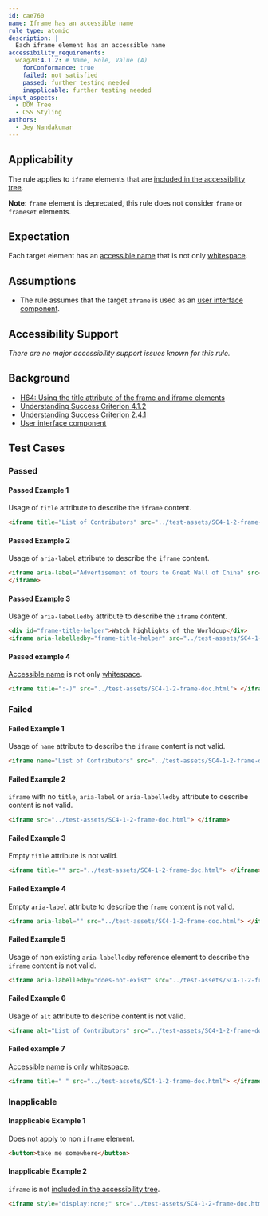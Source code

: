```yaml
---
id: cae760
name: Iframe has an accessible name
rule_type: atomic
description: |
  Each iframe element has an accessible name
accessibility_requirements:
  wcag20:4.1.2: # Name, Role, Value (A)
    forConformance: true
    failed: not satisfied
    passed: further testing needed
    inapplicable: further testing needed
input_aspects:
  - DOM Tree
  - CSS Styling
authors:
  - Jey Nandakumar
---
```


## Applicability

The rule applies to `iframe` elements that are [included in the accessibility tree][].

**Note:** `frame` element is deprecated, this rule does not consider `frame` or `frameset` elements.

## Expectation

Each target element has an [accessible name][] that is not only [whitespace](#whitespace).

## Assumptions

- The rule assumes that the target `iframe` is used as an [user interface component](https://www.w3.org/TR/WCAG21/#dfn-user-interface-components).

## Accessibility Support

_There are no major accessibility support issues known for this rule._

## Background

- [H64: Using the title attribute of the frame and iframe elements](http://www.w3.org/TR/WCAG20-TECHS/H64.html)
- [Understanding Success Criterion 4.1.2](https://www.w3.org/WAI/WCAG21/Understanding/name-role-value.html)
- [Understanding Success Criterion 2.4.1](https://www.w3.org/WAI/WCAG21/Understanding/bypass-blocks.html)
- [User interface component](https://www.w3.org/TR/WCAG21/#dfn-user-interface-components)

## Test Cases

### Passed

#### Passed Example 1

Usage of `title` attribute to describe the `iframe` content.

```html
<iframe title="List of Contributors" src="../test-assets/SC4-1-2-frame-doc.html"> </iframe>
```

#### Passed Example 2

Usage of `aria-label` attribute to describe the `iframe` content.

```html
<iframe aria-label="Advertisement of tours to Great Wall of China" src="../test-assets/SC4-1-2-frame-doc.html">
</iframe>
```

#### Passed Example 3

Usage of `aria-labelledby` attribute to describe the `iframe` content.

```html
<div id="frame-title-helper">Watch highlights of the Worldcup</div>
<iframe aria-labelledby="frame-title-helper" src="../test-assets/SC4-1-2-frame-doc.html"> </iframe>
```

#### Passed example 4

[Accessible name][] is not only [whitespace](#whitespace).

```html
<iframe title=":-)" src="../test-assets/SC4-1-2-frame-doc.html"> </iframe>
```

### Failed

#### Failed Example 1

Usage of `name` attribute to describe the `iframe` content is not valid.

```html
<iframe name="List of Contributors" src="../test-assets/SC4-1-2-frame-doc.html"> </iframe>
```

#### Failed Example 2

`iframe` with no `title`, `aria-label` or `aria-labelledby` attribute to describe content is not valid.

```html
<iframe src="../test-assets/SC4-1-2-frame-doc.html"> </iframe>
```

#### Failed Example 3

Empty `title` attribute is not valid.

```html
<iframe title="" src="../test-assets/SC4-1-2-frame-doc.html"> </iframe>
```

#### Failed Example 4

Empty `aria-label` attribute to describe the `frame` content is not valid.

```html
<iframe aria-label="" src="../test-assets/SC4-1-2-frame-doc.html"> </iframe>
```

#### Failed Example 5

Usage of non existing `aria-labelledby` reference element to describe the `iframe` content is not valid.

```html
<iframe aria-labelledby="does-not-exist" src="../test-assets/SC4-1-2-frame-doc.html"> </iframe>
```

#### Failed Example 6

Usage of `alt` attribute to describe content is not valid.

```html
<iframe alt="List of Contributors" src="../test-assets/SC4-1-2-frame-doc.html"> </iframe>
```

#### Failed example 7

[Accessible name][] is only [whitespace](#whitespace).

```html
<iframe title=" " src="../test-assets/SC4-1-2-frame-doc.html"> </iframe>
```

### Inapplicable

#### Inapplicable Example 1

Does not apply to non `iframe` element.

```html
<button>take me somewhere</button>
```

#### Inapplicable Example 2

`iframe` is not [included in the accessibility tree][].

```html
<iframe style="display:none;" src="../test-assets/SC4-1-2-frame-doc.html"> </iframe>
```

[accessible name]: #accessible-name "Definition of accessible name"
[included in the accessibility tree]: #included-in-the-accessibility-tree "Definition of included in the accessibility tree"